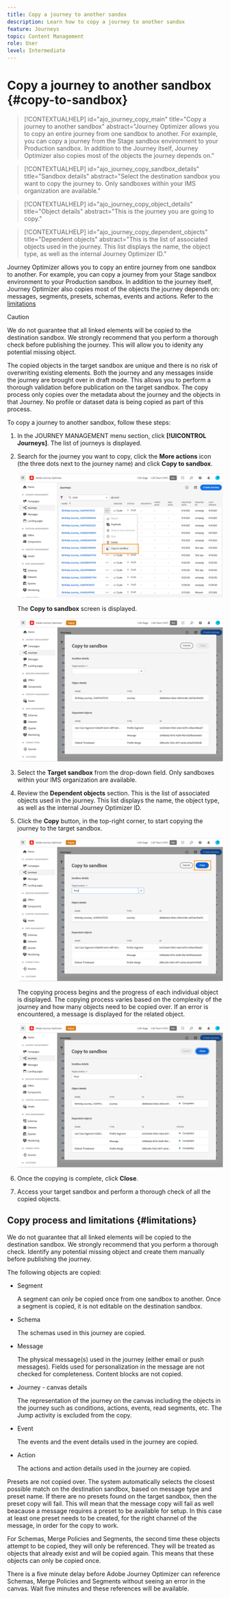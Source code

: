 ```yaml
---
title: Copy a journey to another sandox
description: Learn how to copy a journey to another sandox
feature: Journeys
topic: Content Management
role: User
level: Intermediate
---
```

# Copy a journey to another sandbox {#copy-to-sandbox}

>[!CONTEXTUALHELP]
>id="ajo_journey_copy_main"
>title="Copy a journey to another sandbox"
>abstract="Journey Optimizer allows you to copy an entire journey from one sandbox to another. For example, you can copy a journey from the Stage sandbox environment to your Production sandbox. In addition to the Journey itself, Journey Optimizer also copies most of the objects the journey depends on."

>[!CONTEXTUALHELP]
>id="ajo_journey_copy_sandbox_details"
>title="Sandbox details"
>abstract="Select the destination sandbox you want to copy the journey to. Only sandboxes within your IMS organization are available."

>[!CONTEXTUALHELP]
>id="ajo_journey_copy_object_details"
>title="Object details"
>abstract="This is the journey you are going to copy."

>[!CONTEXTUALHELP]
>id="ajo_journey_copy_dependent_objects"
>title="Dependent objects"
>abstract="This is the list of associated objects used in the journey. This list displays the name, the object type, as well as the internal Journey Optimizer ID."

Journey Optimizer allows you to copy an entire journey from one sandbox to another. For example, you can copy a journey from your Stage sandbox environment to your Production sandbox. In addition to the journey itself, Journey Optimizer also copies most of the objects the journey depends on: messages, segments, presets, schemas, events and actions. Refer to the [limitations](../event/about-events.md)

>[!CAUTION]
>
>We do not guarantee that all linked elements will be copied to the destination sandbox. We strongly recommend that you perform a thorough check before publishing the journey. This will allow you to idenity any potential missing object. 

The copied objects in the target sandbox are unique and there is no risk of overwriting existing elements. Both the journey and any messages inside the journey are brought over in draft mode. This allows you to perform a thorough validation before publication on the target sandbox. The copy process only copies over the metadata about the journey and the objects in that Journey. No profile or dataset data is being copied as part of this process. 

To copy a journey to another sandbox, follow these steps:

1. In the JOURNEY MANAGEMENT menu section, click **[!UICONTROL Journeys]**. The list of journeys is displayed.

2. Search for the journey you want to copy, click the **More actions** icon (the three dots next to the journey name) and click **Copy to sandbox**.

   ![](assets/copy-sandbox1.png)

   The **Copy to sandbox** screen is displayed.

   ![](assets/copy-sandbox2.png)

3. Select the **Target sandbox** from the drop-down field. Only sandboxes within your IMS organization are available.

4. Review the **Dependent objects** section. This is the list of associated objects used in the journey. This list displays the name, the object type, as well as the internal Journey Optimizer ID.

5. Click the **Copy** button, in the top-right corner, to start copying the journey to the target sandbox.

   ![](assets/copy-sandbox3.png)

   The copying process begins and the progress of each individual object is displayed. The copying process varies based on the complexity of the journey and how many objects need to be copied over. If an error is encountered, a message is displayed for the related object. 

   ![](assets/copy-sandbox4.png)

6. Once the copying is complete, click **Close**. 

7. Access your target sandbox and perform a thorough check of all the copied objects. 

## Copy process and limitations {#limitations}

We do not guarantee that all linked elements will be copied to the destination sandbox. We strongly recommend that you perform a thorough check. Identify any potential missing object and create them manually before publishing the journey.

The following objects are copied:

* Segment

   A segment can only be copied once from one sandbox to another. Once a segment is copied, it is not editable on the destination sandbox.

* Schema

   The schemas used in this journey are copied.

* Message

   The physical message(s) used in the journey (either email or push messages). Fields used for personalization in the message are not checked for completeness. Content blocks are not copied.

* Journey - canvas details

   The representation of the journey on the canvas including the objects in the journey such as conditions, actions, events, read segments, etc. The Jump activity is excluded from the copy.

* Event

   The events and the event details used in the journey are copied.

* Action

   The actions and action details used in the journey are copied.

Presets are not copied over. The system automatically selects the closest possible match on the destination sandbox, based on message type and preset name. If there are no presets found on the target sandbox, then the preset copy will fail. This will mean that the message copy will fail as well beacause a message requires a preset to be available for setup. In this case at least one preset needs to be created, for the right channel of the message, in order for the copy to work.

For Schemas, Merge Policies and Segments, the second time these objects attempt to be copied, they will only be referenced. They will be treated as objects that already exist and will be copied again. This means that these objects can only be copied once.

There is a five minute delay before Adobe Journey Optimizer can reference Schemas, Merge Policies and Segments without seeing an error in the canvas. Wait five minutes and these references will be available.

